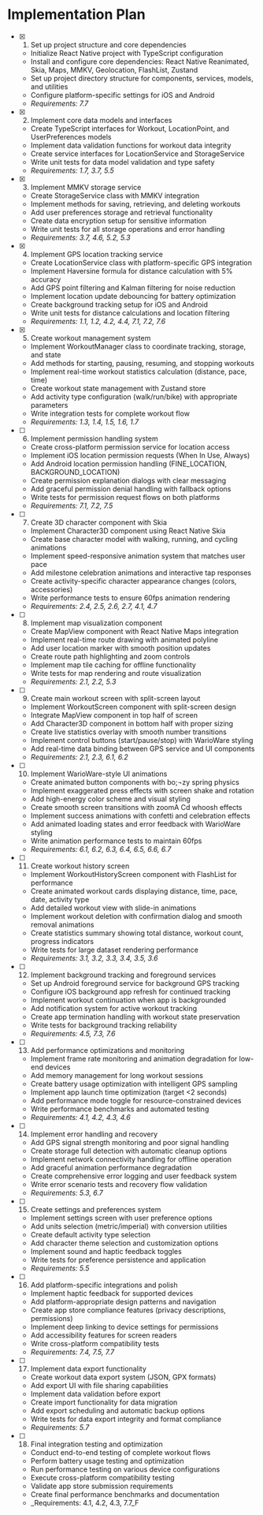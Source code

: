 # Implementation Plan

- [x] 1. Set up project structure and core dependencies
  - Initialize React Native project with TypeScript configuration
  - Install and configure core dependencies: React Native Reanimated, Skia, Maps, MMKV, Geolocation, FlashList, Zustand
  - Set up project directory structure for components, services, models, and utilities
  - Configure platform-specific settings for iOS and Android
  - _Requirements: 7.7_

- [x] 2. Implement core data models and interfaces
  - Create TypeScript interfaces for Workout, LocationPoint, and UserPreferences models
  - Implement data validation functions for workout data integrity
  - Create service interfaces for LocationService and StorageService
  - Write unit tests for data model validation and type safety
  - _Requirements: 1.7, 3.7, 5.5_

- [x] 3. Implement MMKV storage service
  - Create StorageService class with MMKV integration
  - Implement methods for saving, retrieving, and deleting workouts
  - Add user preferences storage and retrieval functionality
  - Create data encryption setup for sensitive information
  - Write unit tests for all storage operations and error handling
  - _Requirements: 3.7, 4.6, 5.2, 5.3_

- [x] 4. Implement GPS location tracking service
  - Create LocationService class with platform-specific GPS integration
  - Implement Haversine formula for distance calculation with 5% accuracy
  - Add GPS point filtering and Kalman filtering for noise reduction
  - Implement location update debouncing for battery optimization
  - Create background tracking setup for iOS and Android
  - Write unit tests for distance calculations and location filtering
  - _Requirements: 1.1, 1.2, 4.2, 4.4, 7.1, 7.2, 7.6_

- [x] 5. Create workout management system
  - Implement WorkoutManager class to coordinate tracking, storage, and state
  - Add methods for starting, pausing, resuming, and stopping workouts
  - Implement real-time workout statistics calculation (distance, pace, time)
  - Create workout state management with Zustand store
  - Add activity type configuration (walk/run/bike) with appropriate parameters
  - Write integration tests for complete workout flow
  - _Requirements: 1.3, 1.4, 1.5, 1.6, 1.7_

- [ ] 6. Implement permission handling system
  - Create cross-platform permission service for location access
  - Implement iOS location permission requests (When In Use, Always)
  - Add Android location permission handling (FINE_LOCATION, BACKGROUND_LOCATION)
  - Create permission explanation dialogs with clear messaging
  - Add graceful permission denial handling with fallback options
  - Write tests for permission request flows on both platforms
  - _Requirements: 7.1, 7.2, 7.5_

- [ ] 7. Create 3D character component with Skia
  - Implement Character3D component using React Native Skia
  - Create base character model with walking, running, and cycling animations
  - Implement speed-responsive animation system that matches user pace
  - Add milestone celebration animations and interactive tap responses
  - Create activity-specific character appearance changes (colors, accessories)
  - Write performance tests to ensure 60fps animation rendering
  - _Requirements: 2.4, 2.5, 2.6, 2.7, 4.1, 4.7_

- [ ] 8. Implement map visualization component
  - Create MapView component with React Native Maps integration
  - Implement real-time route drawing with animated polyline
  - Add user location marker with smooth position updates
  - Create route path highlighting and zoom controls
  - Implement map tile caching for offline functionality
  - Write tests for map rendering and route visualization
  - _Requirements: 2.1, 2.2, 5.3_

- [ ] 9. Create main workout screen with split-screen layout
  - Implement WorkoutScreen component with split-screen design
  - Integrate MapView component in top half of screen
  - Add Character3D component in bottom half with proper sizing
  - Create live statistics overlay with smooth number transitions
  - Implement control buttons (start/pause/stop) with WarioWare styling
  - Add real-time data binding between GPS service and UI components
  - _Requirements: 2.1, 2.3, 6.1, 6.2_

- [ ] 10. Implement WarioWare-style UI animations
  - Create animated button components with bo;¬zy spring physics
  - Implement exaggerated press effects with screen shake and rotation
  - Add high-energy color scheme and visual styling
  - Create smooth screen transitions with zoomA Cd whoosh effects
  - Implement success animations with confetti and celebration effects
  - Add animated loading states and error feedback with WarioWare styling
  - Write animation performance tests to maintain 60fps
  - _Requirements: 6.1, 6.2, 6.3, 6.4, 6.5, 6.6, 6.7_

- [ ] 11. Create workout history screen
  - Implement WorkoutHistoryScreen component with FlashList for performance
  - Create animated workout cards displaying distance, time, pace, date, activity type
  - Add detailed workout view with slide-in animations
  - Implement workout deletion with confirmation dialog and smooth removal animations
  - Create statistics summary showing total distance, workout count, progress indicators
  - Write tests for large dataset rendering performance
  - _Requirements: 3.1, 3.2, 3.3, 3.4, 3.5, 3.6_

- [ ] 12. Implement background tracking and foreground services
  - Set up Android foreground service for background GPS tracking
  - Configure iOS background app refresh for continued tracking
  - Implement workout continuation when app is backgrounded
  - Add notification system for active workout tracking
  - Create app termination handling with workout state preservation
  - Write tests for background tracking reliability
  - _Requirements: 4.5, 7.3, 7.6_

- [ ] 13. Add performance optimizations and monitoring
  - Implement frame rate monitoring and animation degradation for low-end devices
  - Add memory management for long workout sessions
  - Create battery usage optimization with intelligent GPS sampling
  - Implement app launch time optimization (target <2 seconds)
  - Add performance mode toggle for resource-constrained devices
  - Write performance benchmarks and automated testing
  - _Requirements: 4.1, 4.2, 4.3, 4.6_

- [ ] 14. Implement error handling and recovery
  - Add GPS signal strength monitoring and poor signal handling
  - Create storage full detection with automatic cleanup options
  - Implement network connectivity handling for offline operation
  - Add graceful animation performance degradation
  - Create comprehensive error logging and user feedback system
  - Write error scenario tests and recovery flow validation
  - _Requirements: 5.3, 6.7_

- [ ] 15. Create settings and preferences system
  - Implement settings screen with user preference options
  - Add units selection (metric/imperial) with conversion utilities
  - Create default activity type selection
  - Add character theme selection and customization options
  - Implement sound and haptic feedback toggles
  - Write tests for preference persistence and application
  - _Requirements: 5.5_

- [ ] 16. Add platform-specific integrations and polish
  - Implement haptic feedback for supported devices
  - Add platform-appropriate design patterns and navigation
  - Create app store compliance features (privacy descriptions, permissions)
  - Implement deep linking to device settings for permissions
  - Add accessibility features for screen readers
  - Write cross-platform compatibility tests
  - _Requirements: 7.4, 7.5, 7.7_

- [ ] 17. Implement data export functionality
  - Create workout data export system (JSON, GPX formats)
  - Add export UI with file sharing capabilities
  - Implement data validation before export
  - Create import functionality for data migration
  - Add export scheduling and automatic backup options
  - Write tests for data export integrity and format compliance
  - _Requirements: 5.7_

- [ ] 18. Final integration testing and optimization
  - Conduct end-to-end testing of complete workout flows
  - Perform battery usage testing and optimization
  - Run performance testing on various device configurations
  - Execute cross-platform compatibility testing
  - Validate app store submission requirements
  - Create final performance benchmarks and documentation
  - _Requirements: 4.1, 4.2, 4.3, 7.7_F